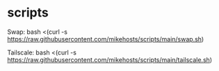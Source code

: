 # scripts

Swap: 
bash <(curl -s https://raw.githubusercontent.com/mikehosts/scripts/main/swap.sh)


Tailscale:
bash <(curl -s https://raw.githubusercontent.com/mikehosts/scripts/main/tailscale.sh)
